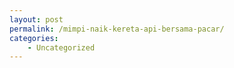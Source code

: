 ```yaml
---
layout: post
permalink: /mimpi-naik-kereta-api-bersama-pacar/
categories:
    - Uncategorized
---
```



